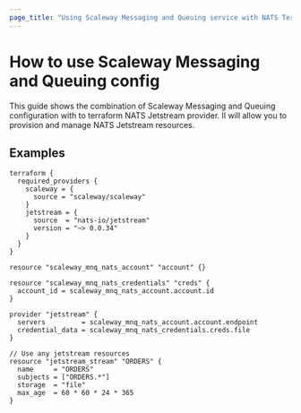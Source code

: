 ```yaml
---
page_title: "Using Scaleway Messaging and Queuing service with NATS Terraform provider"
---
```


# How to use Scaleway Messaging and Queuing config

This guide shows the combination of Scaleway Messaging and Queuing configuration with to terraform NATS Jetstream
provider. Il will allow you to provision and manage NATS Jetstream resources.

## Examples

```hcl
terraform {
  required_providers {
    scaleway = {
      source = "scaleway/scaleway"
    }
    jetstream = {
      source  = "nats-io/jetstream"
      version = "~> 0.0.34"
    }
  }
}

resource "scaleway_mnq_nats_account" "account" {}

resource "scaleway_mnq_nats_credentials" "creds" {
  account_id = scaleway_mnq_nats_account.account.id
}

provider "jetstream" {
  servers         = scaleway_mnq_nats_account.account.endpoint
  credential_data = scaleway_mnq_nats_credentials.creds.file
}

// Use any jetstream resources
resource "jetstream_stream" "ORDERS" {
  name     = "ORDERS"
  subjects = ["ORDERS.*"]
  storage  = "file"
  max_age  = 60 * 60 * 24 * 365
}
```
